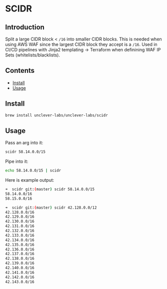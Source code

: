 # SCIDR

## Introduction

Split a large CIDR block < `/16` into smaller CIDR blocks. This is needed when using AWS WAF since the largest CIDR block they accept is a `/16`. Used in CI/CD pipelines with Jinja2 templating -> Terraform when definining WAF IP Sets (whitelists/blacklists).

## Contents

- [Install](#install)
- [Usage](#usage)

## Install

```bash
brew install unclever-labs/unclever-labs/scidr
```

## Usage

Pass an arg into it:

```bash
scidr 58.14.0.0/15
```

Pipe into it:

```bash
echo 58.14.0.0/15 | scidr
```

Here is example output:

```bash
➜  scidr git:(master) scidr 58.14.0.0/15
58.14.0.0/16
58.15.0.0/16
```

```bash
➜  scidr git:(master) scidr 42.128.0.0/12
42.128.0.0/16
42.129.0.0/16
42.130.0.0/16
42.131.0.0/16
42.132.0.0/16
42.133.0.0/16
42.134.0.0/16
42.135.0.0/16
42.136.0.0/16
42.137.0.0/16
42.138.0.0/16
42.139.0.0/16
42.140.0.0/16
42.141.0.0/16
42.142.0.0/16
42.143.0.0/16
```
